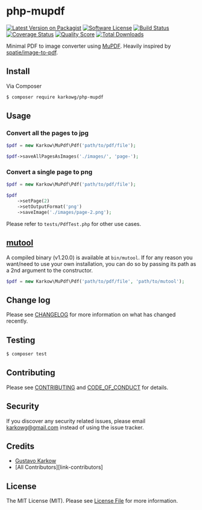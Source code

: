 # php-mupdf

[![Latest Version on Packagist][ico-version]][link-packagist]
[![Software License][ico-license]](LICENSE.md)
[![Build Status][ico-travis]][link-travis]
[![Coverage Status][ico-scrutinizer]][link-scrutinizer]
[![Quality Score][ico-code-quality]][link-code-quality]
[![Total Downloads][ico-downloads]][link-downloads]

Minimal PDF to image converter using [MuPDF](https://mupdf.com/docs/mutool.html). Heavily inspired by [spatie/image-to-pdf](https://github.com/spatie/pdf-to-image).

## Install

Via Composer

``` bash
$ composer require karkowg/php-mupdf
```

## Usage

### Convert all the pages to jpg

``` php
$pdf = new Karkow\MuPdf\Pdf('path/to/pdf/file');

$pdf->saveAllPagesAsImages('./images/', 'page-');
```

### Convert a single page to png

``` php
$pdf = new Karkow\MuPdf\Pdf('path/to/pdf/file');

$pdf
    ->setPage(2)
    ->setOutputFormat('png')
    ->saveImage('./images/page-2.png');
```

Please refer to `tests/PdfTest.php` for other use cases.

## [mutool](https://mupdf.com/releases/index.html)

A compiled binary (v1.20.0) is available at `bin/mutool`. If for any reason you want/need to use your own installation, you can do so by passing its path as a 2nd argument to the constructor.

``` php
$pdf = new Karkow\MuPdf\Pdf('path/to/pdf/file', 'path/to/mutool');
```

## Change log

Please see [CHANGELOG](CHANGELOG.md) for more information on what has changed recently.

## Testing

``` bash
$ composer test
```

## Contributing

Please see [CONTRIBUTING](CONTRIBUTING.md) and [CODE_OF_CONDUCT](CODE_OF_CONDUCT.md) for details.

## Security

If you discover any security related issues, please email karkowg@gmail.com instead of using the issue tracker.

## Credits

- [Gustavo Karkow][link-author]
- [All Contributors][link-contributors]

## License

The MIT License (MIT). Please see [License File](LICENSE.md) for more information.

[ico-version]: https://img.shields.io/packagist/v/karkowg/php-mupdf.svg?style=flat-square
[ico-license]: https://img.shields.io/badge/license-MIT-brightgreen.svg?style=flat-square
[ico-travis]: https://img.shields.io/travis/karkowg/php-mupdf/master.svg?style=flat-square
[ico-scrutinizer]: https://img.shields.io/scrutinizer/coverage/g/karkowg/php-mupdf.svg?style=flat-square
[ico-code-quality]: https://img.shields.io/scrutinizer/g/karkowg/php-mupdf.svg?style=flat-square
[ico-downloads]: https://img.shields.io/packagist/dt/karkowg/php-mupdf.svg?style=flat-square

[link-packagist]: https://packagist.org/packages/karkowg/php-mupdf
[link-travis]: https://travis-ci.org/karkowg/php-mupdf
[link-scrutinizer]: https://scrutinizer-ci.com/g/karkowg/php-mupdf/code-structure
[link-code-quality]: https://scrutinizer-ci.com/g/karkowg/php-mupdf
[link-downloads]: https://packagist.org/packages/karkowg/php-mupdf
[link-author]: https://github.com/karkowg
